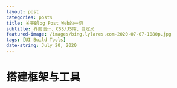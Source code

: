 ```yaml
---
layout: post
categories: posts
title: 关于Blog Post Web的一切
subtitle: 界面设计、CSS/JS库、自定义
featured-image: /images/bing.lylares.com-2020-07-07-1080p.jpg
tags: [UI Build Tools]
date-string: July 20, 2020
---
```


# 搭建框架与工具